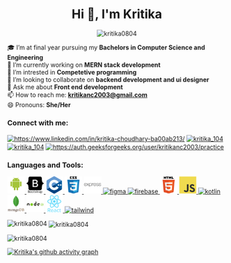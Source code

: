 

<!--
**Kritika0804/Kritika0804** is a ✨ _special_ ✨ repository because its `README.md` (this file) appears on your GitHub profile.

Here are some ideas to get you started:
- 🎓 I’m at final year pursuing my Bachelors in Computer Science and Engineering.
- 🔭 I’m currently working on MERN stack development
- 🌱 I’m intrested in competetive programming
- 👯 I’m looking to collaborate on backend development and ui designer
- 💬 Ask me about Front end
- 📫 How to reach me: kritikanc2003@gmail.com
- 😄 Pronouns: She/Her
- ⚡ Fun fact: ...
-->
<h1 align="center">Hi 👋, I'm Kritika</h1>
<p align="center"> <img src="https://komarev.com/ghpvc/?username=kritika0804&label=Profile%20views&color=0e75b6&style=flat" alt="kritika0804" /> </p>


 🎓 I’m at final year pursuing my **Bachelors in Computer Science and Engineering** <br/>
 🔭 I’m currently working on **MERN stack development** <br/>
 🌱 I’m intrested in **Competetive programming** <br/>
 👯 I’m looking to collaborate on **backend development and ui designer** <br/>
 💬 Ask me about **Front end development** <br/>
 📫 How to reach me: **kritikanc2003@gmail.com** <br/>
 😄 Pronouns: **She/Her** <br/>

<h3 align="left">Connect with me:</h3>
<p align="left">
<a href="https://linkedin.com/in/https://www.linkedin.com/in/kritika-choudhary-ba00ab213/" target="blank"><img align="center" src="https://raw.githubusercontent.com/rahuldkjain/github-profile-readme-generator/master/src/images/icons/Social/linked-in-alt.svg" alt="https://www.linkedin.com/in/kritika-choudhary-ba00ab213/" height="30" width="40" /></a>
<a href="https://www.codechef.com/users/kritika_104" target="blank"><img align="center" src="https://cdn.jsdelivr.net/npm/simple-icons@3.1.0/icons/codechef.svg" alt="kritika_104" height="30" width="40" /></a>
<a href="https://www.leetcode.com/kritika_104" target="blank"><img align="center" src="https://raw.githubusercontent.com/rahuldkjain/github-profile-readme-generator/master/src/images/icons/Social/leet-code.svg" alt="kritika_104" height="30" width="40" /></a>
<a href="https://auth.geeksforgeeks.org/user/https://auth.geeksforgeeks.org/user/kritikanc2003/practice" target="blank"><img align="center" src="https://raw.githubusercontent.com/rahuldkjain/github-profile-readme-generator/master/src/images/icons/Social/geeks-for-geeks.svg" alt="https://auth.geeksforgeeks.org/user/kritikanc2003/practice" height="30" width="40" /></a>
</p>

<h3 align="left">Languages and Tools:</h3>
<p align="left"> <a href="https://developer.android.com" target="_blank" rel="noreferrer"> <img src="https://raw.githubusercontent.com/devicons/devicon/master/icons/android/android-original-wordmark.svg" alt="android" width="40" height="40"/> </a> <a href="https://getbootstrap.com" target="_blank" rel="noreferrer"> <img src="https://raw.githubusercontent.com/devicons/devicon/master/icons/bootstrap/bootstrap-plain-wordmark.svg" alt="bootstrap" width="40" height="40"/> </a> <a href="https://www.w3schools.com/cpp/" target="_blank" rel="noreferrer"> <img src="https://raw.githubusercontent.com/devicons/devicon/master/icons/cplusplus/cplusplus-original.svg" alt="cplusplus" width="40" height="40"/> </a> <a href="https://www.w3schools.com/css/" target="_blank" rel="noreferrer"> <img src="https://raw.githubusercontent.com/devicons/devicon/master/icons/css3/css3-original-wordmark.svg" alt="css3" width="40" height="40"/> </a> <a href="https://expressjs.com" target="_blank" rel="noreferrer"> <img src="https://raw.githubusercontent.com/devicons/devicon/master/icons/express/express-original-wordmark.svg" alt="express" width="40" height="40"/> </a> <a href="https://www.figma.com/" target="_blank" rel="noreferrer"> <img src="https://www.vectorlogo.zone/logos/figma/figma-icon.svg" alt="figma" width="40" height="40"/> </a> <a href="https://firebase.google.com/" target="_blank" rel="noreferrer"> <img src="https://www.vectorlogo.zone/logos/firebase/firebase-icon.svg" alt="firebase" width="40" height="40"/> </a> <a href="https://www.w3.org/html/" target="_blank" rel="noreferrer"> <img src="https://raw.githubusercontent.com/devicons/devicon/master/icons/html5/html5-original-wordmark.svg" alt="html5" width="40" height="40"/> </a> <a href="https://developer.mozilla.org/en-US/docs/Web/JavaScript" target="_blank" rel="noreferrer"> <img src="https://raw.githubusercontent.com/devicons/devicon/master/icons/javascript/javascript-original.svg" alt="javascript" width="40" height="40"/> </a> <a href="https://kotlinlang.org" target="_blank" rel="noreferrer"> <img src="https://www.vectorlogo.zone/logos/kotlinlang/kotlinlang-icon.svg" alt="kotlin" width="40" height="40"/> </a> <a href="https://www.mongodb.com/" target="_blank" rel="noreferrer"> <img src="https://raw.githubusercontent.com/devicons/devicon/master/icons/mongodb/mongodb-original-wordmark.svg" alt="mongodb" width="40" height="40"/> </a> <a href="https://nodejs.org" target="_blank" rel="noreferrer"> <img src="https://raw.githubusercontent.com/devicons/devicon/master/icons/nodejs/nodejs-original-wordmark.svg" alt="nodejs" width="40" height="40"/> </a> <a href="https://reactjs.org/" target="_blank" rel="noreferrer"> <img src="https://raw.githubusercontent.com/devicons/devicon/master/icons/react/react-original-wordmark.svg" alt="react" width="40" height="40"/> </a> <a href="https://tailwindcss.com/" target="_blank" rel="noreferrer"> <img src="https://www.vectorlogo.zone/logos/tailwindcss/tailwindcss-icon.svg" alt="tailwind" width="40" height="40"/> </a> </p>

<p><img align="left" src="https://github-readme-stats.vercel.app/api/top-langs?username=kritika0804&show_icons=true&locale=en&layout=compact" alt="kritika0804" /></p>

<p>&nbsp;<img align="center" src="https://github-readme-stats.vercel.app/api?username=kritika0804&show_icons=true&locale=en" alt="kritika0804" /></p>

<p><img align="center" src="https://github-readme-streak-stats.herokuapp.com/?user=kritika0804&" alt="kritika0804" /></p>

[![Kritika's github activity graph](https://github-readme-activity-graph.vercel.app/graph?username=Kritika0804&theme=github-compact)](https://github.com/Kritika0804/github-readme-activity-graph)
